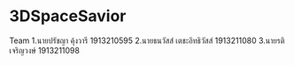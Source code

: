 # 3DSpaceSavior
Team
1.นายปรัชญา คุ้งวารี              1913210595
2.นายธนวัสส์ เตชะอิทธิวัสส์         1913211080
3.นายรติ เจริญวงษ์               1913211098
